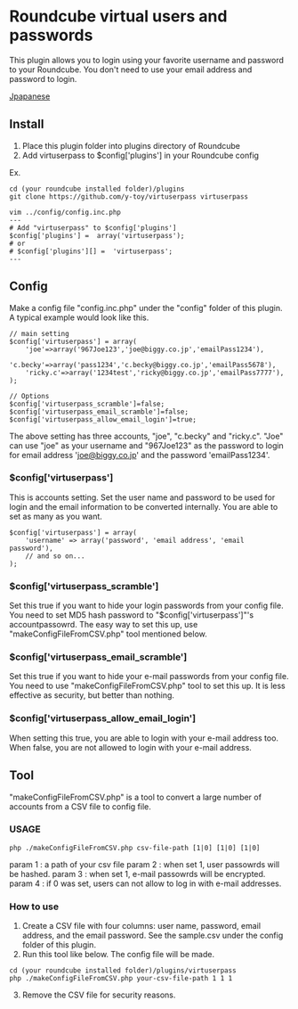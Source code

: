 # Roundcube virtual users and passwords
This plugin allows you to login using your favorite username and password to your Roundcube. You don't need to use your email address and password to login.

[Jpapanese](https://blog.gogodiet.net/itsupport/272/2022/01/24/)

## Install
1. Place this plugin folder into plugins directory of Roundcube
2. Add virtuserpass to $config['plugins'] in your Roundcube config

Ex.
```
cd (your roundcube installed folder)/plugins
git clone https://github.com/y-toy/virtuserpass virtuserpass

vim ../config/config.inc.php
---
# Add "virtuserpass" to $config['plugins']
$config['plugins'] =  array('virtuserpass');
# or
# $config['plugins'][] =  'virtuserpass';
---
```
## Config

Make a config file "config.inc.php" under the "config" folder of this plugin.
A typical example would look like this.
```
// main setting
$config['virtuserpass'] = array(
	'joe'=>array('967Joe123','joe@biggy.co.jp','emailPass1234'),
	'c.becky'=>array('pass1234','c.becky@biggy.co.jp','emailPass5678'),
	'ricky.c'=>array('1234test','ricky@biggy.co.jp','emailPass7777'),
);

// Options
$config['virtuserpass_scramble']=false;
$config['virtuserpass_email_scramble']=false;
$config['virtuserpass_allow_email_login']=true;
```
The above setting has three accounts, "joe", "c.becky" and "ricky.c". "Joe" can use "joe" as your username and "967Joe123" as the password to login for email address 'joe@biggy.co.jp' and the password 'emailPass1234'.

### $config['virtuserpass']
This is accounts setting. Set the user name and password to be used for login and the email information to be converted internally. You are able to set as many as you want.
```
$config['virtuserpass'] = array(
	'username' => array('password', 'email address', 'email password'),
	// and so on...
);
```

### $config['virtuserpass_scramble']
Set this true if you want to hide your login passwords from your config file. You need to set MD5 hash password to "$config['virtuserpass']"'s accountpassowrd. The easy way to set this up, use "makeConfigFileFromCSV.php" tool mentioned below.

### $config['virtuserpass_email_scramble']
Set this true if you want to hide your e-mail passwords from your config file. You need to use "makeConfigFileFromCSV.php" tool to set this up. It is less effective as security, but better than nothing.

### $config['virtuserpass_allow_email_login']
When setting this true, you are able to login with your e-mail address too.
When false, you are not allowed to login with your e-mail address.

## Tool
"makeConfigFileFromCSV.php" is a tool to convert a large number of accounts from a CSV file to config file.

### USAGE
```
php ./makeConfigFileFromCSV.php csv-file-path [1|0] [1|0] [1|0]
```
param 1 : a path of your csv file
param 2 : when set 1, user passowrds will be hashed.
param 3 : when set 1, e-mail passowrds will be encrypted.
param 4 : if 0 was set, users can not allow to log in with e-mail addresses.


### How to use
1. Create a CSV file with four columns: user name, password, email address, and the email password. See the sample.csv under the config folder of this plugin.
2. Run this tool like below. The config file will be made.
```
cd (your roundcube installed folder)/plugins/virtuserpass
php ./makeConfigFileFromCSV.php your-csv-file-path 1 1 1
```
3. Remove the CSV file for security reasons.
